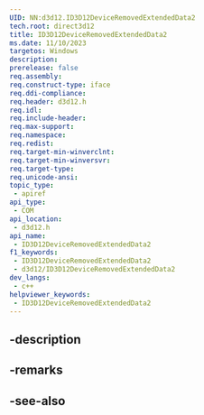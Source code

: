 ```yaml
---
UID: NN:d3d12.ID3D12DeviceRemovedExtendedData2
tech.root: direct3d12
title: ID3D12DeviceRemovedExtendedData2
ms.date: 11/10/2023
targetos: Windows
description: 
prerelease: false
req.assembly: 
req.construct-type: iface
req.ddi-compliance: 
req.header: d3d12.h
req.idl: 
req.include-header: 
req.max-support: 
req.namespace: 
req.redist: 
req.target-min-winverclnt: 
req.target-min-winversvr: 
req.target-type: 
req.unicode-ansi: 
topic_type:
 - apiref
api_type:
 - COM
api_location:
 - d3d12.h
api_name:
 - ID3D12DeviceRemovedExtendedData2
f1_keywords:
 - ID3D12DeviceRemovedExtendedData2
 - d3d12/ID3D12DeviceRemovedExtendedData2
dev_langs:
 - c++
helpviewer_keywords:
 - ID3D12DeviceRemovedExtendedData2
---
```


## -description

## -remarks

## -see-also

